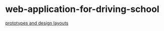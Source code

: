 # web-application-for-driving-school
[prototypes and design layouts](https://www.figma.com/file/Roz30Y5GTdfybBLcCCLt7j/driving-school?type=design&mode=design&t=v7mvXZt2YuUGttl7-0)